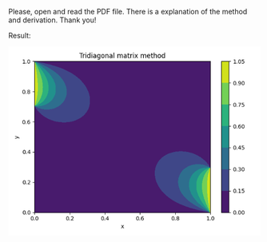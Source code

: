 Please, open and read the PDF file. There is a explanation of the method and derivation. Thank you!

Result:


![Result](https://github.com/Mukhammedali22/MCMPHYSPROCESS-Spring-2024/blob/main/Week7/Figure_1.png)
